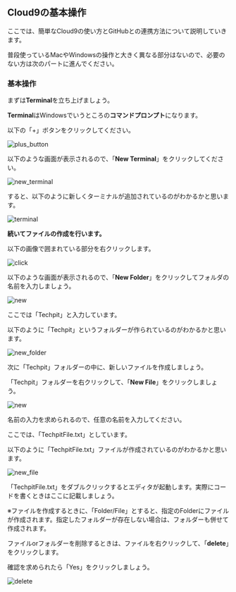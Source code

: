 ## Cloud9の基本操作

ここでは、簡単なCloud9の使い方とGitHubとの連携方法について説明していきます。

普段使っているMacやWindowsの操作と大きく異なる部分はないので、必要のない方は次のパートに進んでください。

### 基本操作

まずは**Terminal**を立ち上げましょう。

**Terminal**はWindowsでいうところの**コマンドプロンプト**になります。

以下の「+」ボタンをクリックしてください。

![plus_button](asset/plus_button.png)


以下のような画面が表示されるので、「**New Terminal**」をクリックしてください。

![new_terminal](asset/new_terminal.png)

すると、以下のように新しくターミナルが追加されているのがわかるかと思います。

![terminal](asset/terminal.png)

**続いてファイルの作成を行います。**

以下の画像で囲まれている部分を右クリックします。

![click](asset/click.png)

以下のような画面が表示されるので、「**New Folder**」をクリックしてフォルダの名前を入力しましょう。

![new](asset/new.png)

ここでは「Techpit」と入力しています。

以下のように「Techpit」というフォルダーが作られているのがわかるかと思います。

![new_folder](asset/new_folde.png)

次に「Techpit」フォルダーの中に、新しいファイルを作成しましょう。

「Techpit」フォルダーを右クリックして、「**New File**」をクリックしましょう。

![new](asset/new.png)

名前の入力を求められるので、任意の名前を入力してください。

ここでは、「TechpitFile.txt」としています。

以下のように「TechpitFile.txt」ファイルが作成されているのがわかるかと思います。

![new_file](asset/new_file.png)

「TechpitFile.txt」をダブルクリックするとエディタが起動します。実際にコードを書くときはここに記載しましょう。

※ファイルを作成するときに、「Folder/File」とすると、指定のFolderにファイルが作成されます。指定したフォルダーが存在しない場合は、フォルダーも併せて作成されます。

ファイルorフォルダーを削除するときは、ファイルを右クリックして、「**delete**」をクリックします。

確認を求められたら「Yes」をクリックしましょう。

![delete](asset/delete.png)

